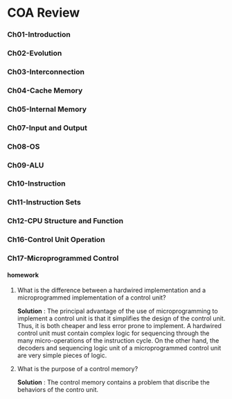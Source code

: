 # COA Review

### Ch01-Introduction



### Ch02-Evolution



### Ch03-Interconnection



### Ch04-Cache Memory



### Ch05-Internal Memory



### Ch07-Input and Output



### Ch08-OS



### Ch09-ALU



### Ch10-Instruction



### Ch11-Instruction Sets



### Ch12-CPU Structure and Function



### Ch16-Control Unit Operation



### Ch17-Microprogrammed Control



#### homework

1. What is the difference between a hardwired implementation and a microprogrammed
   implementation of a control unit?

   **Solution** : The principal advantage of the use of microprogramming to implement a control unit is that it simplifies the design of the control unit. Thus, it is both cheaper and less error prone to implement. A hardwired control unit must contain complex logic for sequencing through the many micro-operations of the instruction cycle. On the other hand, the decoders and sequencing logic unit of a microprogrammed control unit are very simple pieces of logic.

2. What is the purpose of a control memory?

   **Solution** :  The control memory contains a problem that discribe the behaviors of the contro unit.



